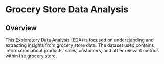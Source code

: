 # Grocery Store Data Analysis
## Overview
This Exploratory Data Analysis (EDA) is focused on understanding and extracting insights from grocery store data. The dataset used contains information about products, sales, customers, and other relevant metrics within the grocery store.

